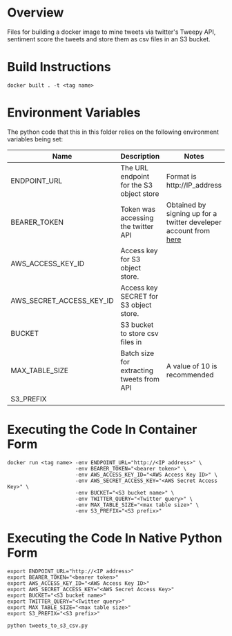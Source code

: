 # Overview

Files for building a docker image to mine tweets via twitter's Tweepy API, sentiment score the tweets and store them as csv files in an S3 bucket.

# Build Instructions

```
docker built . -t <tag name>
```

# Environment Variables

The python code that this in this folder relies on the following environment variables being set:

| Name                     | Description                               | Notes                                                              |
| ------------------------ | ----------------------------------------- | ------------------------------------------------------------------ |
| ENDPOINT_URL             | The URL endpoint for the S3 object store  | Format is http://IP_address                                        |        
| BEARER_TOKEN             | Token was accessing the twitter API       | Obtained by signing up for a twitter develeper account from [here](https://developer.twitter.com/en/portal/dashboard) |
| AWS_ACCESS_KEY_ID        | Access key for S3 object store.           |                                                                    |
| AWS_SECRET_ACCESS_KEY_ID | Access key SECRET for S3 object store.    |                                                                    |
| BUCKET                   | S3 bucket to store csv files in           |                                                                    |
| MAX_TABLE_SIZE           | Batch size for extracting tweets from API | A value of 10 is recommended                                       |
| S3_PREFIX                |                                           |                                                                    | 

# Executing the Code In Container Form

```
docker run <tag name> -env ENDPOINT_URL="http://<IP address>" \
                      -env BEARER_TOKEN="<bearer token>" \
                      -env AWS_ACCESS_KEY_ID="<AWS Access Key ID>" \
                      -env AWS_SECRET_ACCESS_KEY="<AWS Secret Access Key>" \
                      -env BUCKET="<S3 bucket name>" \
                      -env TWITTER_QUERY="<Twitter query>" \
                      -env MAX_TABLE_SIZE="<max table size>" \
                      -env S3_PREFIX="<S3 prefix>" 
```

# Executing the Code In Native Python Form

```
export ENDPOINT_URL="http://<IP address>"
export BEARER_TOKEN="<bearer token>"
export AWS_ACCESS_KEY_ID="<AWS Access Key ID>"
export AWS_SECRET_ACCESS_KEY="<AWS Secret Access Key>"
export BUCKET="<S3 bucket name>"
export TWITTER_QUERY="<Twitter query>"
export MAX_TABLE_SIZE="<max table size>"
export S3_PREFIX="<S3 prefix>" 

python tweets_to_s3_csv.py 
```
